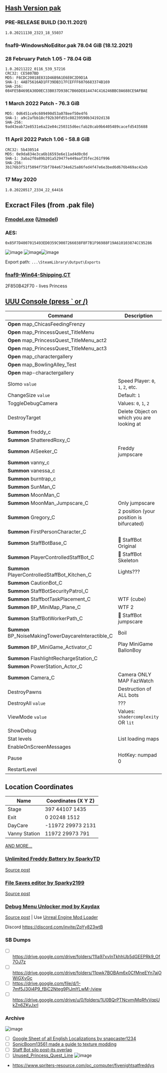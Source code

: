 ## [Hash Version pak](https://steamdb.info/depot/747661/manifests)
### PRE-RELEASE BUILD (30.11.2021)
```
1.0.20211130_2323_18_55037
```
### fnaf9-WindowsNoEditor.pak 78.04 GiB (18.12.2021)
### 28 February Patch 1.05 - 78.04 GiB
```
1.0.20211222_0116_539_57216
CRC32: CE5807BD
MD5: F6CDC20018E831D46B9A1E6E0C2D9D1A
SHA-1: 4AB75616AD1FF39DB317FCEFFF6076683374B169
SHA-256: 084FE5B469EA30D0EC33B037D938C7B66DE814474C416246BBC0A688CE9AFBAE
```
### 1 March 2022 Patch - 76.3 GiB
```
MD5: 0d6451ce9c609490d53a078eef50e4f6
SHA-1: a9c2afbb18cf92b30fd55c08239590b34192d138
SHA-256: 9ad43eab72e8531e6a22e04c250315d6ecfab28cab9b6405489cacefd5435688
```
### 11 April 2022 Patch 1.06 - 58.8 GiB
```
CRC32: 5b430514
MD5: 0e9da834e3ca6b16593e6e11ad4d0c0d
SHA-1: 3aba2f0a89b201a529477e449aaf35fec261f996
SHA-256: 3b176b3f51f5094f75bf784e6734e625a86fed4f47e6e3bed6d676b469ac42eb
```
### 17 May 2020
```
1.0.20220517_2334_22_64416
```
## Excract Files (from .pak file)
### [Fmodel.exe](https://github.com/iAmAsval/FModel) ([Umodel](https://github.com/gildor2/UEViewer))
### AES:
```
0x85F7D4007015493ED0359C9007266038F8F7B1F96988F19A610103874CC95286
```

![image](https://user-images.githubusercontent.com/87380272/147861521-84196a24-23cb-4113-88cf-2dbc39fbe9b3.png) ![image](https://user-images.githubusercontent.com/87380272/148217524-8802ec65-e574-4e00-a1e7-da5c1578f08f.png)![image](https://user-images.githubusercontent.com/87380272/148392384-eef459f1-c1e2-4a80-bca3-f2f089870bf1.png)


Export path: `...\SteamLibrary\Output\Exports`

### [fnaf9-Win64-Shipping.CT](https://fearlessrevolution.com/viewtopic.php?f=4&t=18579&sid=018e92b24a2b6215f5840700a6a6c51c)
2F850B42F70 - lives Princess

## [UUU Console (press ` or /)](https://framedsc.com/GeneralGuides/universal_ue4_consoleunlocker.htm)
| Command | Description |
|---|-----------|
| **Open** map_ChicasFeedingFrenzy | 
| **Open** map_PrincessQuest_TitleMenu | 
| **Open** map_PrincessQuest_TitleMenu_act2 |
| **Open** map_PrincessQuest_TitleMenu_act3 |
| **Open** map_charactergallery |
| **Open** map_BowlingAlley_Test |
| **Open** map-charactergallery |
| Slomo `value` | Speed Player: `0`, `1`, `2`, etc. |
| ChangeSize `value` | Default: `1`|
| ToggleDebugCamera | Values: `0`, `1`, `2` |
| DestroyTarget | Delete Object on which you are looking at |
| **Summon** freddy_c |
| **Summon** ShatteredRoxy_C |
| **Summon** AISeeker_C | Freddy jumpscare |
| **Summon** vanny_c |
| **Summon** vanessa_c |
| **Summon** burntrap_c |
| **Summon** SunMan_C |
| **Summon** MoonMan_C |
| **Summon** MoonMan_Jumpscare_C | Only jumpscare |
| **Summon** Gregory_C | 2 position (your position is bifurcated) |
| **Summon** FirstPersonCharacter_C |
| **Summon** StaffBotBase_C| :robot: StaffBot Original |
| **Summon** PlayerControlledStaffBot_C | :robot: StaffBot Skeleton |
| **Summon** PlayerControlledStaffBot_Kitchen_C | Lights??? |
| **Summon** CautionBot_C | 
| **Summon** StaffBotSecurityPatrol_C |
| **Summon** StaffbotTaskPlacement_C | WTF (cube) |
| **Summon** BP_MiniMap_Plane_C | WTF 2 |
| **Summon** StaffBotWorkerPath_C | :robot: StaffBot jumpscare |
| **Summon** BP_NoiseMakingTowerDaycareInteractible_C | Boil |
| **Summon** BP_MiniGame_Activator_C | Play MiniGame BallonBoy |
| **Summon** FlashlightRechargeStation_C |
| **Summon** PowerStation_Actor_C | 
| **Summon** Camera_C | Camera ONLY MAP FazWatch |
| DestroyPawns | Destruction of ALL bots |
| DestroyAll `value` | ??? |
| ViewMode `value` | Values: `shadercomplexity` OR `lit`  |
| ShowDebug |
| Stat levels | List loading maps |
| EnableOnScreenMessages
| Pause | HotKey: numpad 0 |
| RestartLevel |

## Location Coordinates
| Name | Coordinates (X Y Z) |
|---|-----------|
| Stage | 397 44107 1435 |
| Exit | 0 20248 1512 |
| DayCare | -11972 29973 2131 |
| Vanny Station | 11972 29973 791 |
[AND MORE...](https://miro.com/app/board/o9J_lLsvX7I=/?moveToWidget=3458764515942414658&cot=14)

### [Unlimited Freddy Battery by SparkyTD](https://github.com/SparkyTD/unlimited-freddy-battery)
[Source post](https://www.reddit.com/r/technicalFNaF/comments/rx5al6/i_made_a_c_library_that_can_read_modify_and_write/)

### [File Saves editor by Sparky2199](https://github.com/SparkyTD/UnrealEngine.Gvas)
[Source post](https://www.reddit.com/r/technicalFNaF/comments/rx5al6/i_made_a_c_library_that_can_read_modify_and_write/)

### [Debug Menu Unlocker mod by Kaydax](https://github.com/Kaydax/DebugMenuUnlocker)
[Source post](https://www.reddit.com/r/technicalFNaF/comments/rrnp4x/debug_menu_unlocker_mod_mod_loader_for_security/) | Use [Unreal Engine Mod Loader](https://github.com/RussellJerome/UnrealModLoader)

Discord https://discord.com/invite/ZpYy823wtB

### SB Dumps
- [ ] https://drive.google.com/drive/folders/11Ia97xvInTkhhUb5dGEEPRk9_Of7OJ7z
- [ ] https://drive.google.com/drive/folders/11pwk7BOBAm6x0CfMneEYn7ajOWiGXvGc
- [ ] https://drive.google.com/file/d/1-7mf5J30i4P9_fBiC2Nteg9PiJmYLwM-/view
- [ ] https://drive.google.com/drive/u/0/folders/1U0BQrPTNcvmjMqRfvVqpUkZn6ZKyJxrl
### Archive
![image](https://user-images.githubusercontent.com/87380272/148230542-d2270a2e-1ef6-40f9-be41-201808c614a8.png)

- [ ] [Google Sheet of all English Localizations by snapcaster1234](https://docs.google.com/spreadsheets/d/1pRjWLy10mDfU-qfq481yINxZkprBCezYtKIwluHfU-A/edit#gid=1188312104)
- [ ] [SonicBoom13561 made a guide to texture modding](https://docs.google.com/document/d/1LZ3hHpNYAug7EtTcuXXcNdJjf6m8rsLaOncWLSnumE8/edit)
- [ ] [Staff Bot silo post-its overlap](https://docs.google.com/presentation/d/1SAlpa423Qha4vEInVoNIloI3uKCHkqM1/edit#slide=id.g10b35c89914_0_0)
- [ ] [Unused_Princess_Quest_Line](https://www.reddit.com/r/technicalFNaF/comments/jjchxv/unused_princess_quest_line_from_malhare_that/?sort=new)
![image](https://user-images.githubusercontent.com/87380272/148106633-66351ac9-2763-48f6-a610-36f6d3c8d6ee.png)
- https://www.spriters-resource.com/pc_computer/fivenightsatfreddys
